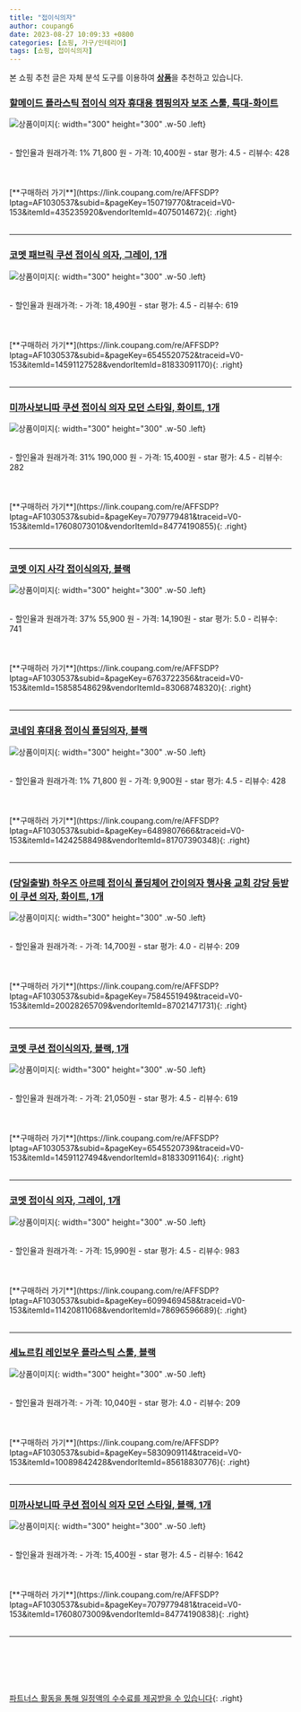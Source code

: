 ```yaml
---
title: "접이식의자"
author: coupang6
date: 2023-08-27 10:09:33 +0800
categories: [쇼핑, 가구/인테리어]
tags: [쇼핑, 접이식의자]
---
```


본 쇼핑 추천 글은 자체 분석 도구를 이용하여 [**상품**](https://link.coupang.com/a/bao1ui)을 추천하고 있습니다.

### [할메이드 플라스틱 접이식 의자 휴대용 캠핑의자 보조 스툴, 특대-화이트](https://link.coupang.com/re/AFFSDP?lptag=AF1030537&subid=&pageKey=150719770&traceid=V0-153&itemId=435235920&vendorItemId=4075014672)

![상품이미지](https://thumbnail9.coupangcdn.com/thumbnails/remote/230x230ex/image/vendor_inventory/a029/4672a6448973f6de2e5a28e1dd872ca5b54b89236faab5dd0860807a728c.jpg){: width="300" height="300" .w-50 .left}


<br>
- 할인율과 원래가격: 1%  71,800   원
- 가격: 10,400원
- star 평가: 4.5
- 리뷰수: 428
<br>
<br>
<br>
<br>
[**구매하러 가기**](https://link.coupang.com/re/AFFSDP?lptag=AF1030537&subid=&pageKey=150719770&traceid=V0-153&itemId=435235920&vendorItemId=4075014672){: .right}
<br>
<br>

---

### [코멧 패브릭 쿠션 접이식 의자, 그레이, 1개](https://link.coupang.com/re/AFFSDP?lptag=AF1030537&subid=&pageKey=6545520752&traceid=V0-153&itemId=14591127528&vendorItemId=81833091170)

![상품이미지](https://thumbnail7.coupangcdn.com/thumbnails/remote/230x230ex/image/retail/images/794062695484527-fdb466d2-9998-4e94-a030-cef123348ebd.jpg){: width="300" height="300" .w-50 .left}


<br>
- 할인율과 원래가격: 
- 가격: 18,490원
- star 평가: 4.5
- 리뷰수: 619
<br>
<br>
<br>
<br>
[**구매하러 가기**](https://link.coupang.com/re/AFFSDP?lptag=AF1030537&subid=&pageKey=6545520752&traceid=V0-153&itemId=14591127528&vendorItemId=81833091170){: .right}
<br>
<br>

---

### [미까사보니따 쿠션 접이식 의자 모던 스타일, 화이트, 1개](https://link.coupang.com/re/AFFSDP?lptag=AF1030537&subid=&pageKey=7079779481&traceid=V0-153&itemId=17608073010&vendorItemId=84774190855)

![상품이미지](https://thumbnail6.coupangcdn.com/thumbnails/remote/230x230ex/image/retail/images/5474013338474578-3a907bd5-1cfb-4748-ae82-63239f992e9c.jpg){: width="300" height="300" .w-50 .left}


<br>
- 할인율과 원래가격: 31%  190,000   원
- 가격: 15,400원
- star 평가: 4.5
- 리뷰수: 282
<br>
<br>
<br>
<br>
[**구매하러 가기**](https://link.coupang.com/re/AFFSDP?lptag=AF1030537&subid=&pageKey=7079779481&traceid=V0-153&itemId=17608073010&vendorItemId=84774190855){: .right}
<br>
<br>

---

### [코멧 이지 사각 접이식의자, 블랙](https://link.coupang.com/re/AFFSDP?lptag=AF1030537&subid=&pageKey=6763722356&traceid=V0-153&itemId=15858548629&vendorItemId=83068748320)

![상품이미지](https://thumbnail10.coupangcdn.com/thumbnails/remote/230x230ex/image/retail/images/547146432907347-fb6b7c39-71d7-4631-b7b2-1e253714d24e.png){: width="300" height="300" .w-50 .left}


<br>
- 할인율과 원래가격: 37%  55,900   원
- 가격: 14,190원
- star 평가: 5.0
- 리뷰수: 741
<br>
<br>
<br>
<br>
[**구매하러 가기**](https://link.coupang.com/re/AFFSDP?lptag=AF1030537&subid=&pageKey=6763722356&traceid=V0-153&itemId=15858548629&vendorItemId=83068748320){: .right}
<br>
<br>

---

### [코네임 휴대용 접이식 폴딩의자, 블랙](https://link.coupang.com/re/AFFSDP?lptag=AF1030537&subid=&pageKey=6489807666&traceid=V0-153&itemId=14242588498&vendorItemId=81707390348)

![상품이미지](https://thumbnail9.coupangcdn.com/thumbnails/remote/230x230ex/image/retail/images/574345855908774-d1892cd8-3766-4d06-9f6e-27774d0ab89a.jpg){: width="300" height="300" .w-50 .left}


<br>
- 할인율과 원래가격: 1%  71,800   원
- 가격: 9,900원
- star 평가: 4.5
- 리뷰수: 428
<br>
<br>
<br>
<br>
[**구매하러 가기**](https://link.coupang.com/re/AFFSDP?lptag=AF1030537&subid=&pageKey=6489807666&traceid=V0-153&itemId=14242588498&vendorItemId=81707390348){: .right}
<br>
<br>

---

### [(당일출발) 하우즈 아르떼 접이식 폴딩체어 간이의자 행사용 교회 강당 등받이 쿠션 의자, 화이트, 1개](https://link.coupang.com/re/AFFSDP?lptag=AF1030537&subid=&pageKey=7584551949&traceid=V0-153&itemId=20028265709&vendorItemId=87021471731)

![상품이미지](https://thumbnail10.coupangcdn.com/thumbnails/remote/230x230ex/image/vendor_inventory/52d5/5c15723a1998c32bf1f6573d63141ff137c41db6f9d639ba82cff39f0753.jpg){: width="300" height="300" .w-50 .left}


<br>
- 할인율과 원래가격: 
- 가격: 14,700원
- star 평가: 4.0
- 리뷰수: 209
<br>
<br>
<br>
<br>
[**구매하러 가기**](https://link.coupang.com/re/AFFSDP?lptag=AF1030537&subid=&pageKey=7584551949&traceid=V0-153&itemId=20028265709&vendorItemId=87021471731){: .right}
<br>
<br>

---

### [코멧 쿠션 접이식의자, 블랙, 1개](https://link.coupang.com/re/AFFSDP?lptag=AF1030537&subid=&pageKey=6545520739&traceid=V0-153&itemId=14591127494&vendorItemId=81833091164)

![상품이미지](https://thumbnail6.coupangcdn.com/thumbnails/remote/230x230ex/image/retail/images/791033352007663-82a98454-2525-4630-9359-a1bf303cfe8e.jpg){: width="300" height="300" .w-50 .left}


<br>
- 할인율과 원래가격: 
- 가격: 21,050원
- star 평가: 4.5
- 리뷰수: 619
<br>
<br>
<br>
<br>
[**구매하러 가기**](https://link.coupang.com/re/AFFSDP?lptag=AF1030537&subid=&pageKey=6545520739&traceid=V0-153&itemId=14591127494&vendorItemId=81833091164){: .right}
<br>
<br>

---

### [코멧 접이식 의자, 그레이, 1개](https://link.coupang.com/re/AFFSDP?lptag=AF1030537&subid=&pageKey=6099469458&traceid=V0-153&itemId=11420811068&vendorItemId=78696596689)

![상품이미지](https://thumbnail9.coupangcdn.com/thumbnails/remote/230x230ex/image/retail/images/5957984502215441-202778a3-e8d2-421a-bb9e-1c182f79a656.png){: width="300" height="300" .w-50 .left}


<br>
- 할인율과 원래가격: 
- 가격: 15,990원
- star 평가: 4.5
- 리뷰수: 983
<br>
<br>
<br>
<br>
[**구매하러 가기**](https://link.coupang.com/re/AFFSDP?lptag=AF1030537&subid=&pageKey=6099469458&traceid=V0-153&itemId=11420811068&vendorItemId=78696596689){: .right}
<br>
<br>

---

### [세뇨르킴 레인보우 플라스틱 스툴, 블랙](https://link.coupang.com/re/AFFSDP?lptag=AF1030537&subid=&pageKey=5830909114&traceid=V0-153&itemId=10089842428&vendorItemId=85618830776)

![상품이미지](https://thumbnail6.coupangcdn.com/thumbnails/remote/230x230ex/image/vendor_inventory/1c09/19ce9d3c0a77cb0141d43c19a56715c7e0efca80864949fc0ae55f0120d6.jpg){: width="300" height="300" .w-50 .left}


<br>
- 할인율과 원래가격: 
- 가격: 10,040원
- star 평가: 4.0
- 리뷰수: 209
<br>
<br>
<br>
<br>
[**구매하러 가기**](https://link.coupang.com/re/AFFSDP?lptag=AF1030537&subid=&pageKey=5830909114&traceid=V0-153&itemId=10089842428&vendorItemId=85618830776){: .right}
<br>
<br>

---

### [미까사보니따 쿠션 접이식 의자 모던 스타일, 블랙, 1개](https://link.coupang.com/re/AFFSDP?lptag=AF1030537&subid=&pageKey=7079779481&traceid=V0-153&itemId=17608073009&vendorItemId=84774190838)

![상품이미지](https://thumbnail9.coupangcdn.com/thumbnails/remote/230x230ex/image/retail/images/656152568968110-00c0cc9a-f81b-479a-af28-131746ce1ad5.jpg){: width="300" height="300" .w-50 .left}


<br>
- 할인율과 원래가격: 
- 가격: 15,400원
- star 평가: 4.5
- 리뷰수: 1642
<br>
<br>
<br>
<br>
[**구매하러 가기**](https://link.coupang.com/re/AFFSDP?lptag=AF1030537&subid=&pageKey=7079779481&traceid=V0-153&itemId=17608073009&vendorItemId=84774190838){: .right}
<br>
<br>

---
<br><br><br><br><br> [파트너스 활동을 통해 일정액의 수수료를 제공받을 수 있습니다](https://link.coupang.com/a/bao1ui){: .right}